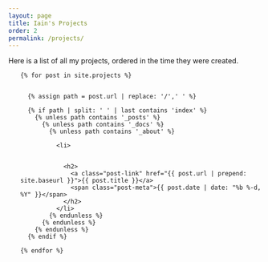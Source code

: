 ```yaml
---
layout: page
title: Iain's Projects
order: 2
permalink: /projects/
---
```


<div class="home">

  Here is a list of all my projects, ordered in the time they were created.
  <ul class="post-list">

    {% for post in site.projects %}


      {% assign path = post.url | replace: '/',' ' %}

      {% if path | split: ' ' | last contains 'index' %}
        {% unless path contains '_posts' %}
          {% unless path contains '_docs' %}
            {% unless path contains '_about' %}

              <li>
                

                <h2>
                  <a class="post-link" href="{{ post.url | prepend: site.baseurl }}">{{ post.title }}</a>
                  <span class="post-meta">{{ post.date | date: "%b %-d, %Y" }}</span>
                </h2>
              </li>
            {% endunless %}
          {% endunless %}
        {% endunless %}
      {% endif %}

    {% endfor %}
  </ul>
</div>
